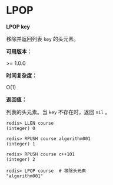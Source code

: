 
# LPOP

**LPOP key**

移除并返回列表 `key` 的头元素。

**可用版本：**

&gt;= 1.0.0

**时间复杂度：**

O(1)

**返回值：**

列表的头元素。当 `key` 不存在时，返回 `nil` 。

```
redis> LLEN course
(integer) 0

redis> RPUSH course algorithm001
(integer) 1

redis> RPUSH course c++101
(integer) 2

redis> LPOP course  # 移除头元素
"algorithm001"

```
